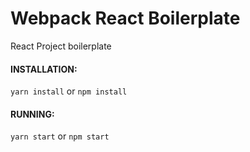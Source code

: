 # Webpack React Boilerplate #
React Project boilerplate

#### INSTALLATION: ####
`yarn install` or `npm install`

#### RUNNING: ####
`yarn start` or `npm start`